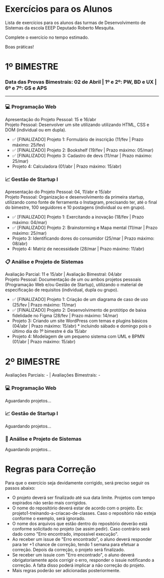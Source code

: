 # Exercícios para os Alunos
Lista de exercícios para os alunos das turmas de Desenvolvimento de Sistemas da escola EEEP Deputado Roberto Mesquita.

Complete o exercício no tempo estimado.

Boas práticas!

# 1º BIMESTRE
### Data das Provas Bimestrais: 02 de Abril | 1º e 2º: PW, BD e UX | 6º e 7º: GS e APS
---
### 💻 Programação Web
Apresentação do Projeto Pessoal: 15 e 16/abr<br>
Projeto Pessoal: Desenvolver um site utilizando utilizando HTML, CSS e DOM (individual ou em dupla).
- ✅ [FINALIZADO] Projeto 1: Formulário de inscrição (11/fev | Prazo máximo: 25/fev)
- ✅ [FINALIZADO] Projeto 2: Bookshelf (19/fev | Prazo máximo: 05/mar)
- ✅ [FINALIZADO]  Projeto 3: Cadastro de devs (11/mar | Prazo máximo: 25/mar)
- Projeto 4: Calculadora (01/abr | Prazo máximo: 15/abr)

### 📈 Gestão de Startup I
Apresentação do Projeto Pessoal: 04, 11/abr e 15/abr<br>
Projeto Pessoal: Organização e desenvolvimento da primeira startup, utilizando como fonte de ferramenta o Instagram, precisando ter, até o final do bimestre, 100 seguidores e 10 postagens (individual ou em grupo).
- ✅ [FINALIZADO] Projeto 1: Exercitando a inovação (18/fev | Prazo máximo: 04/mar)
- ✅ [FINALIZADO] Projeto 2: Brainstorming e Mapa mental (11/mar | Prazo máximo: 25/mar)
- Projeto 3: Identificando dores do consumidor (25/mar | Prazo máximo: 08/abr)
- Projeto 4: Matriz de necessidade (28/mar | Prazo máximo: 11/abr)

### 📋 Análise e Projeto de Sistemas
Avaliação Parcial: 11 e 15/abr | Avaliação Bimestral: 04/abr<br>
Projeto Pessoal: Documentação de um ou ambos projetos pessoais (Programação Web e/ou Gestão de Startup), utilizando o material de especificação de requisitos (individual, dupla ou grupo).
- ✅ [FINALIZADO] Projeto 1: Criação de um diagrama de caso de uso (25/fev | Prazo máximo: 11/mar)
- ✅ [FINALIZADO] Projeto 2: Desenvolvimento de protótipo de baixa fidelidade no Figma (28/fev | Prazo máximo: 14/mar)
- Projeto 3: Criando um site WordPress com temas e plugins básicos (04/abr | Prazo máximo: 15/abr) * incluindo sábado e domingo pois o último dia do 1º bimestre é dia 15/abr
- Projeto 4: Modelagem de um pequeno sistema com UML e BPMN (01/abr | Prazo máximo: 15/abr)

# 2º BIMESTRE
Avaliações Parciais: - | Avaliações Bimestrais: -
### 💻 Programação Web 
Aguardando projetos...

### 📈 Gestão de Startup I
Aguardando projetos...

### 📝 Análise e Projeto de Sistemas
Aguardando projetos...

# Regras para Correção

Para que o exercício seja devidamente corrigido, será preciso seguir os passos abaixo:
- O projeto deverá ser finalizado até sua data limite. Projetos com tempo expirados não serão mais corrigidos.
- O nome do repositório deverá estar de acordo com o projeto. Ex: projeto1-treinando-a-criacao-de-classes. Caso o repositório não esteja conforme o exemplo, será ignorado.
- O nome dos arquivos que estão dentro do repositório deverão está conforme solicitado no projeto (se assim pedir). Caso contrário será dado como "Erro encontrado, impossível execução".
- Ao receber um issue de "Erro encontrado", o aluno deverá responder para ter +1 chance de correção, tendo 1 semana para efetuar a correção. Depois da correção, o projeto será finalizado.
- Se receber um issuie com "Erro encontrado", o aluno deverá obrigatoriamente após corrigir o erro, responder o issuie notificando a correção. A falta disso poderá implicar a não correção do projeto.
- Mais regras poderão ser adicionadas posteriormente.
